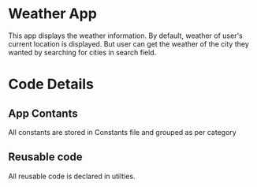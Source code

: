 # Weather App
This app displays the weather information. By default, weather of user's current location is displayed. But user can get the weather of the city they wanted by searching for cities in search field.

# Code Details
  ## App Contants
  All constants are stored in Constants file and grouped as per category

  ## Reusable code
  All reusable code is declared in utilties.


